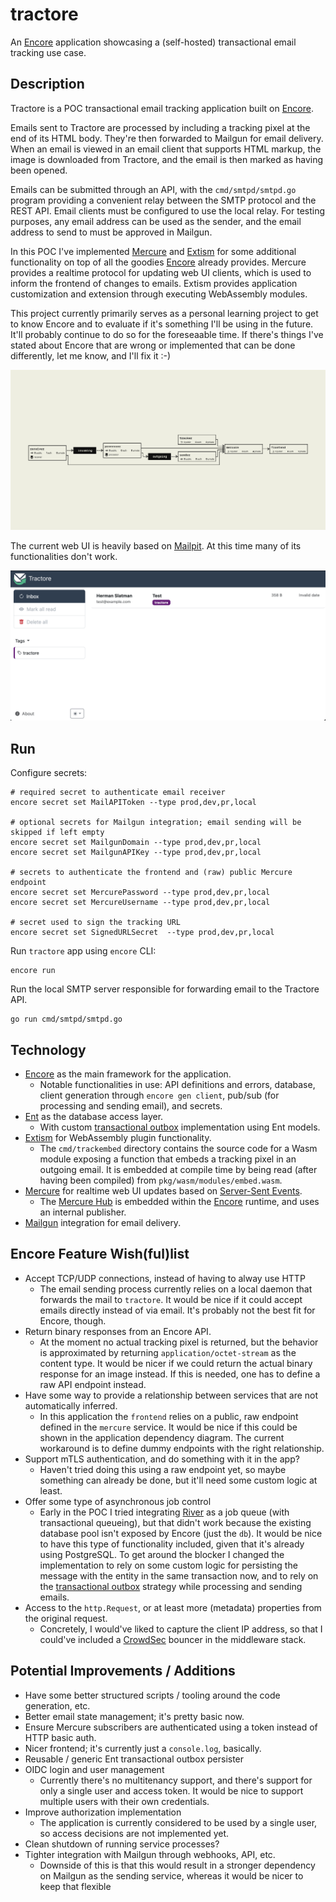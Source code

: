 # tractore

An [Encore](https://encore.dev/) application showcasing a  (self-hosted) transactional email tracking use case.

## Description 

Tractore is a POC transactional email tracking application built on [Encore](https://encore.dev/). 

Emails sent to Tractore are processed by including a tracking pixel at the end of its HTML body. 
They're then forwarded to Mailgun for email delivery. 
When an email is viewed in an email client that supports HTML markup, the image is downloaded from Tractore, and the email is then marked as having been opened.

Emails can be submitted through an API, with the `cmd/smtpd/smtpd.go` program providing a convenient relay between the SMTP protocol and the REST API. 
Email clients must be configured to use the local relay.
For testing purposes, any email address can be used as the sender, and the email address to send to must be approved in Mailgun.

In this POC I've implemented [Mercure](https://mercure.rocks/) and [Extism](https://extism.org/) for some additional functionality on top of all the goodies [Encore](https://encore.dev/) already provides. Mercure provides a realtime protocol for updating web UI clients, which is used to inform the frontend of changes to emails.
Extism provides application customization and extension through executing WebAssembly modules.

This project currently primarily serves as a personal learning project to get to know Encore and to evaluate if it's something I'll be using in the future.
It'll probably continue to do so for the foreseaable time. 
If there's things I've stated about Encore that are wrong or implemented that can be done differently, let me know, and I'll fix it :-)

![Architecture](./images/encore-flow.png)

The current web UI is heavily based on [Mailpit](https://github.com/axllent/mailpit).
At this time many of its functionalities don't work.

![Screenshot](./images/screenshot.png)

## Run

Configure secrets:

```console
# required secret to authenticate email receiver
encore secret set MailAPIToken --type prod,dev,pr,local

# optional secrets for Mailgun integration; email sending will be skipped if left empty
encore secret set MailgunDomain --type prod,dev,pr,local
encore secret set MailgunAPIKey --type prod,dev,pr,local

# secrets to authenticate the frontend and (raw) public Mercure endpoint
encore secret set MercurePassword --type prod,dev,pr,local
encore secret set MercureUsername --type prod,dev,pr,local

# secret used to sign the tracking URL
encore secret set SignedURLSecret  --type prod,dev,pr,local
```

Run `tractore` app using `encore` CLI:

```console
encore run
```

Run the local SMTP server responsible for forwarding email to the Tractore API.

```console
go run cmd/smtpd/smtpd.go
```

## Technology

* [Encore](https://encore.dev/) as the main framework for the application. 
    * Notable functionalities in use: API definitions and errors, database, client generation through `encore gen client`, pub/sub (for processing and sending email), and secrets.
* [Ent](https://entgo.io/) as the database access layer.
    * With custom [transactional outbox](https://encore.dev/docs/primitives/pubsub/outbox) implementation using Ent models.
* [Extism](https://extism.org/) for WebAssembly plugin functionality.
    * The `cmd/trackembed` directory contains the source code for a Wasm module exposing a function that embeds a tracking pixel in an outgoing email. It is embedded at compile time by being read (after having been compiled) from `pkg/wasm/modules/embed.wasm`.
* [Mercure](https://mercure.rocks/) for realtime web UI updates based on [Server-Sent Events](https://developer.mozilla.org/en-US/docs/Web/API/Server-sent_events/Using_server-sent_events).
    * The [Mercure Hub](https://mercure.rocks/docs/getting-started) is embedded within the [Encore](https://encore.dev/) runtime, and uses an internal publisher.
* [Mailgun](https://www.mailgun.com/) integration for email delivery.


## Encore Feature Wish(ful)list

* Accept TCP/UDP connections, instead of having to alway use HTTP
    * The email sending process currently relies on a local daemon that forwards the mail to `tractore`. It would be nice if it could accept emails directly instead of via email. It's probably not the best fit for Encore, though.
* Return binary responses from an Encore API.
    * At the moment no actual tracking pixel is returned, but the behavior is approximated by returning `application/octet-stream` as the content type. It would be nicer if we could return the actual binary response for an image instead. If this is needed, one has to define a raw API endpoint instead.
* Have some way to provide a relationship between services that are not automatically inferred.
    * In this application the `frontend` relies on a public, raw endpoint defined in the `mercure` service. It would be nice if this could be shown in the application dependency diagram. The current workaround is to define dummy endpoints with the right relationship.
* Support mTLS authentication, and do something with it in the app?
    * Haven't tried doing this using a raw endpoint yet, so maybe something can already be done, but it'll need some custom logic at least.
* Offer some type of asynchronous job control
    * Early in the POC I tried integrating [River](https://riverqueue.com/) as a job queue (with transactional queueing), but that didn't work because the existing database pool isn't exposed by Encore (just the `db`). It would be nice to have this type of functionality included, given that it's already using PostgreSQL. To get around the blocker I changed the implementation to rely on some custom logic for persisting the message with the entity in the same transaction now, and to rely on the [transactional outbox](https://encore.dev/docs/primitives/pubsub/outbox) strategy while processing and sending emails.
* Access to the `http.Request`, or at least more (metadata) properties from the original request.
    * Concretely, I would've liked to capture the client IP address, so that I could've included a [CrowdSec](https://www.crowdsec.net/) bouncer in the middleware stack.

## Potential Improvements / Additions 

* Have some better structured scripts / tooling around the code generation, etc.
* Better email state management; it's pretty basic now.
* Ensure Mercure subscribers are authenticated using a token instead of HTTP basic auth.
* Nicer frontend; it's currently just a `console.log`, basically.
* Reusable / generic Ent transactional outbox persister
* OIDC login and user management 
    * Currently there's no multitenancy support, and there's support for only a single user and access token. It would be nice to support multiple users with their own credentials.
* Improve authorization implementation
    * The application is currently considered to be used by a single user, so access decisions are not implemented yet.
* Clean shutdown of running service processes?
* Tighter integration with Mailgun through webhooks, API, etc.
    * Downside of this is that this would result in a stronger dependency on Mailgun as the sending service, whereas it would be nicer to keep that flexible
